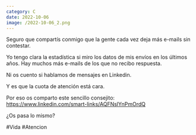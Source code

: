 ```yaml
--- 
category: C 
date: 2022-10-06 
image: /2022-10-06_2.png 
--- 
```


Seguro que compartís conmigo que la gente cada vez deja más e-mails sin contestar. 

Yo tengo clara la estadística si miro los datos de mis envíos en los últimos años. Hay muchos más e-mails de los que no recibo respuesta. 

Ni os cuento si hablamos de mensajes en Linkedin.

Y es que la cuota de atención está cara. 

Por eso os comparto este sencillo consejito: https://www.linkedin.com/smart-links/AQFNslYnPmOrdQ

¿Os pasa lo mismo?

#Vida #Atencion